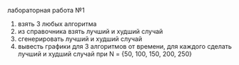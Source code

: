 лабораторная работа №1

1) взять 3 любых алгоритма
2) из справочника взять лучший и худший случай
3) сгенерировать лучший и худший случай
4) вывесть графики для 3 алгоритмов от времени, для каждого сделать лучший и худший случай при 
N = {50, 100, 150, 200, 250} 